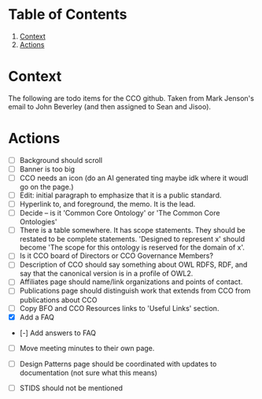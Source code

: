 
# Table of Contents

1.  [Context](#orgb3177b8)
2.  [Actions](#orge2c145e)


<a id="orgb3177b8"></a>

# Context

The following are todo items for the CCO github.  Taken from Mark Jenson's email to John Beverley (and then assigned to Sean and Jisoo).


<a id="orge2c145e"></a>

# Actions

-   [ ] Background should scroll
-   [ ] Banner is too big
-   [ ] CCO needs an icon (do an AI generated ting maybe idk where it woudl go on the page.)
-   [ ] Edit: initial paragraph to emphasize that it is a public standard.
-   [ ] Hyperlink to, and foreground, the memo. It is the lead.
-   [ ] Decide &#x2013; is it 'Common Core Ontology' or 'The Common Core Ontologies'
-   [ ] There is a table somewhere.  It has scope statements.  They should be restated to be complete statements.  'Designed to represent x' should become 'The scope for this ontology is reserved for the domain of x'.
-   [ ] Is it CCO board of Directors or CCO Governance Members?
-   [ ] Description of CCO should say something about OWL RDFS, RDF, and say that the canonical version is in a profile of OWL2.
-   [ ] Affiliates page should name/link organizations and points of contact.
-   [ ] Publications page should distinguish work that extends from CCO from publications about CCO
-   [ ] Copy BFO and CCO Resources links to 'Useful Links' section.
-   [X] Add a FAQ
-   [-] Add answers to FAQ
-   [ ] Move meeting minutes to their own page.
-   [ ] Design Patterns page should be coordinated with updates to documentation (not sure what this means)
-   [ ] STIDS should not be mentioned

